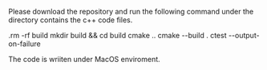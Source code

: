 
Please download the repository and run the following command under the directory contains the c++ code files.

.rm -rf build
mkdir build && cd build
cmake ..
cmake --build .
ctest --output-on-failure

The code is wriiten under MacOS enviroment. 
